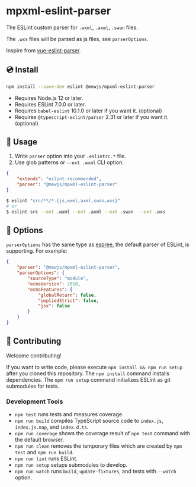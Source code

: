 # mpxml-eslint-parser

The ESLint custom parser for `.wxml`, `.axml`, `.swan` files.

The `.wxs` files will be parsed as js files, see `parserOptions`.

Inspire from [vue-eslint-parser](https://github.com/vuejs/vue-eslint-parser).

## 💿 Install

```sh
npm install --save-dev eslint @mewjs/mpxml-eslint-parser
```

- Requires Node.js 12 or later.
- Requires ESLint 7.0.0 or later.
- Requires `babel-eslint` 10.1.0 or later if you want it. (optional)
- Requires `@typescript-eslint/parser` 2.31 or later if you want it. (optional)

## 📖 Usage

1. Write `parser` option into your `.eslintrc.*` file.
2. Use glob patterns or `--ext .wxml` CLI option.

```json
{
    "extends": "eslint:recommended",
    "parser": "@mewjs/mpxml-eslint-parser"
}
```

```sh
$ eslint "src/**/*.{js,wxml,axml,swan,wxs}"
# or
$ eslint src --ext .wxml --ext .axml --ext .swan  --ext .wxs
```

## 🔧 Options

`parserOptions` has the same type as [espree](https://github.com/eslint/espree#usage), the default parser of ESLint, is supporting.
For example:

```json
{
    "parser": "@mewjs/mpxml-eslint-parser",
    "parserOptions": {
        "sourceType": "module",
        "ecmaVersion": 2018,
        "ecmaFeatures": {
            "globalReturn": false,
            "impliedStrict": false,
            "jsx": false
        }
    }
}
```

## 🍻 Contributing

Welcome contributing!


If you want to write code, please execute `npm install && npm run setup` after you cloned this repository.
The `npm install` command installs dependencies.
The `npm run setup` command initializes ESLint as git submodules for tests.

### Development Tools

- `npm test` runs tests and measures coverage.
- `npm run build` compiles TypeScript source code to `index.js`, `index.js.map`, and `index.d.ts`.
- `npm run coverage` shows the coverage result of `npm test` command with the default browser.
- `npm run clean` removes the temporary files which are created by `npm test` and `npm run build`.
- `npm run lint` runs ESLint.
- `npm run setup` setups submodules to develop.
- `npm run watch` runs `build`, `update-fixtures`, and tests with `--watch` option.
